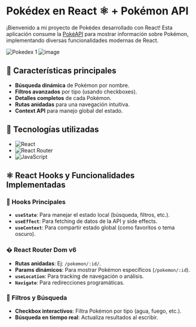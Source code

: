 # Pokédex en React ⚛️ + Pokémon API

¡Bienvenido a mi proyecto de Pokédex desarrollado con React! Esta aplicación consume la [PokéAPI](https://pokeapi.co/) para mostrar información sobre Pokémon, implementando diversas funcionalidades modernas de React.

![Pokedex 1](https://github.com/user-attachments/assets/297a9184-3d19-4fcd-af3f-d3b2c1536495)
![image](https://github.com/user-attachments/assets/834cdf0a-5254-4901-9eae-438307801721)

## 🚀 Características principales

- **Búsqueda dinámica** de Pokémon por nombre.
- **Filtros avanzados** por tipo (usando checkboxes).
- **Detalles completos** de cada Pokémon.
- **Rutas anidadas** para una navegación intuitiva.
- **Context API** para manejo global del estado.

## 🔧 Tecnologías utilizadas

- ![React](https://img.shields.io/badge/React-20232A?style=for-the-badge&logo=react&logoColor=61DAFB)
- ![React Router](https://img.shields.io/badge/React_Router-CA4245?style=for-the-badge&logo=react-router&logoColor=white)
- ![JavaScript](https://img.shields.io/badge/JavaScript-F7DF1E?style=for-the-badge&logo=javascript&logoColor=black)

## ⚛️ React Hooks y Funcionalidades Implementadas

### 🎣 Hooks Principales
- **`useState`**: Para manejar el estado local (búsqueda, filtros, etc.).
- **`useEffect`**: Para fetching de datos de la API y side effects.
- **`useContext`**: Para compartir estado global (como favoritos o tema oscuro).

### � React Router Dom v6
- **Rutas anidadas**: Ej: `/pokemon/:id/`.
- **Params dinámicos**: Para mostrar Pokémon específicos (`/pokemon/:id`).
- **`useLocation`**: Para tracking de navegación o análisis.
- **`Navigate`**: Para redirecciones programáticas.

### 🔎 Filtros y Búsqueda
- **Checkbox interactivos**: Filtra Pokémon por tipo (agua, fuego, etc.).
- **Búsqueda en tiempo real**: Actualiza resultados al escribir.

